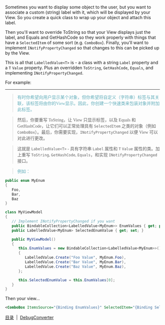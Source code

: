 Sometimes you want to display some object to the user, but you want to associate a custom (string) label with it, which will be displayed by your View. So you create a quick class to wrap up your object and attach this label.

Then you'll want to override ToString so that your View displays just the label, and Equals and GetHashCode so they work properly with things that have a `SelectedItem` of some sort (e.g. `ComboBox`). Finally, you'll want to implement `INotifyPropertyChanged` so that changes to this can be picked up by the View.

This is all that `LabelledValue<T>` is - a class with a string `Label` property and a `T` `Value` property. Plus an overridden `ToString`, `GetHashCode`, `Equals`, and implementing `INotifyPropertyChanged`.

For example:

---
><font color="#63aebb" face="微软雅黑">有时你希望向用户显示某个对象，但你希望将自定义（字符串）标签与其关联，该标签将由你的View显示。因此，你创建一个快速类来包装对象并附加此标签。

>然后，你要重写 ToString，让 View 只显示标签，以及 Equals 和 GetHashCode，让它们可以正常处理具有 `SelectedItem` 之类的对象（例如 `ComboBox`）。最后，你需要实现，`INotifyPropertyChanged` 以便 View 可以对此进行更改。

>这就是 `LabelledValue<T>` - 具有字符串 `Label` 属性和 `T` `Value` 属性的类。加上重写 `ToString`, `GetHashCode`, `Equals`，和实现 `INotifyPropertyChanged` 接口。

>例如：</font>

```csharp
public enum MyEnum
{
   Foo,
   Bar,
   Baz
}

class MyViewModel
{
   // Implement INotifyPropertyChanged if you want
   public BindableCollection<LabelledValue<MyEnum>> EnumValues { get; private set; }
   public LabelledValue<MyEnum> SelectedEnumValue { get; set; }

   public MyViewModel()
   {
      this.EnumValues = new BindableCollection<LabelledValue<MyEnum>>()
      {
         LabelledValue.Create("Foo Value", MyEnum.Foo),
         LabelledValue.Create("Bar Value", MyEnum.Bar),
         LabelledValue.Create("Baz Value", MyEnum.Baz),
      };

      this.SelectedEnumValue = this.EnumValues[0];
   }
}
```

Then your view...

```xml
<ComboBox ItemsSource="{Binding EnumValues}" SelectedItem="{Binding SelectedEnumValue}"/>
```

[目录](./Index.md)&nbsp;&nbsp;|&nbsp;&nbsp;[DebugConverter](./DebugConverter.md)